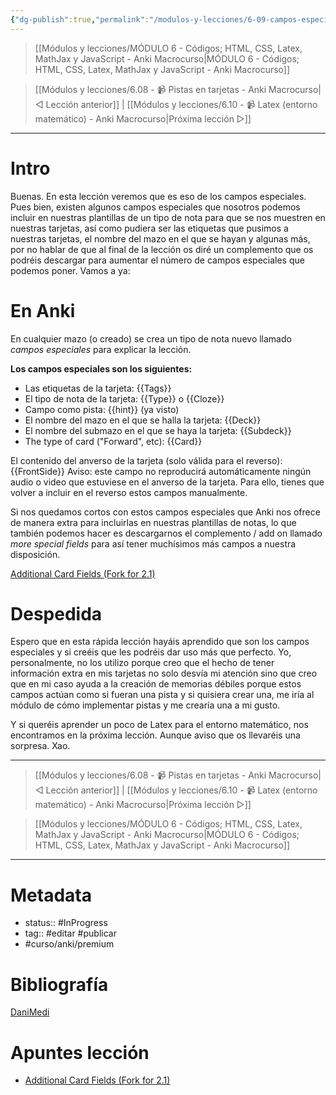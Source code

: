 ```yaml
---
{"dg-publish":true,"permalink":"/modulos-y-lecciones/6-09-campos-especiales-anki-macrocurso/","noteIcon":"","updated":"2024-05-21T22:14:04.711+02:00"}
---
```


> [[Módulos y lecciones/MÓDULO 6 - Códigos; HTML, CSS, Latex, MathJax y JavaScript - Anki Macrocurso\|MÓDULO 6 - Códigos; HTML, CSS, Latex, MathJax y JavaScript - Anki Macrocurso]]

> [[Módulos y lecciones/6.08 - 📹 Pistas en tarjetas - Anki Macrocurso\|◁ Lección anterior]] | [[Módulos y lecciones/6.10 - 📹 Latex (entorno matemático) - Anki Macrocurso\|Próxima lección ▷]]

---

# Intro

Buenas. En esta lección veremos que es eso de los campos especiales. Pues bien, existen algunos campos especiales que nosotros podemos incluir en nuestras plantillas de un tipo de nota para que se nos muestren en nuestras tarjetas, así como pudiera ser las etiquetas que pusimos a nuestras tarjetas, el nombre del mazo en el que se hayan y algunas más, por no hablar de que al final de la lección os diré un complemento que os podréis descargar para aumentar el número de campos especiales que podemos poner. Vamos a ya:

# En Anki

En cualquier mazo (o creado) se crea un tipo de nota nuevo llamado _campos especiales_ para explicar la lección.

**Los campos especiales son los siguientes:**

- Las etiquetas de la tarjeta: {{Tags}}
- El tipo de nota de la tarjeta: {{Type}} o {{Cloze}}
- Campo como pista: {{hint}} (ya visto)
- El nombre del mazo en el que se halla la tarjeta: {{Deck}}
- El nombre del submazo en el que se haya la tarjeta: {{Subdeck}}
- The type of card ("Forward", etc): {{Card}}

El contenido del anverso de la tarjeta (solo válida para el reverso): {{FrontSide}} Aviso: este campo no reproducirá automáticamente ningún audio o video que estuviese en el anverso de la tarjeta. Para ello, tienes que volver a incluir en el reverso estos campos manualmente.

Si nos quedamos cortos con estos campos especiales que Anki nos ofrece de manera extra para incluirlas en nuestras plantillas de notas, lo que también podemos hacer es descargarnos el complemento / add on llamado _more special fields_ para así tener muchísimos más campos a nuestra disposición.

 [Additional Card Fields (Fork for 2.1)](https://ankiweb.net/shared/info/744725736)

# Despedida

Espero que en esta rápida lección hayáis aprendido que son los campos especiales y si creéis que les podréis dar uso más que perfecto. Yo, personalmente, no los utilizo porque creo que el hecho de tener información extra en mis tarjetas no solo desvía mi atención sino que creo que en mi caso ayuda a la creación de memorias débiles porque estos campos actúan como si fueran una pista y si quisiera crear una, me iría al módulo de cómo implementar pistas y me crearía una a mi gusto.

Y si queréis aprender un poco de Latex para el entorno matemático, nos encontramos en la próxima lección. Aunque aviso que os llevaréis una sorpresa. Xao.

---

> [[Módulos y lecciones/6.08 - 📹 Pistas en tarjetas - Anki Macrocurso\|◁ Lección anterior]] | [[Módulos y lecciones/6.10 - 📹 Latex (entorno matemático) - Anki Macrocurso\|Próxima lección ▷]]

> [[Módulos y lecciones/MÓDULO 6 - Códigos; HTML, CSS, Latex, MathJax y JavaScript - Anki Macrocurso\|MÓDULO 6 - Códigos; HTML, CSS, Latex, MathJax y JavaScript - Anki Macrocurso]]

---

# Metadata
- status:: #InProgress  
- tag:: #editar #publicar 
- #curso/anki/premium  

# Bibliografía
[DaniMedi](https://www.youtube.com/watch?v=PtsFXxSOhpk&list=PLiR4mMxzSHWiRa3V-Uf51nTf5EP3Gl78G&index=6&ab_channel=DaniMedi)

# Apuntes lección
-  [Additional Card Fields (Fork for 2.1)](https://ankiweb.net/shared/info/744725736)
